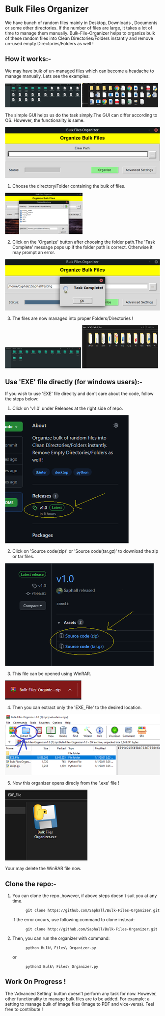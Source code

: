 
# Bulk Files Organizer
We have bunch of random files mainly in Desktop, Downloads , Documents or some other directories. If the number of files are large, it takes a lot of time to manage them manually.
Bulk-File-Organizer helps to organize bulk of these random files into Clean Directories/Folders instantly and remove un-used empty Directories/Folders as well !

## How it works:-
We may have bulk of un-managed files which can become a headache to manage manually. Lets see the examples:

<img src="/Img/Linux_Img/unmanagedDirectory.png" width="49%" >  <img src="/Img/Windows_Img/unmanagedFolder.png"  width="49%">

The simple GUI helps us do the task simply.The GUI can differ according to OS. However, the functionality is same.

<img src='/Img/Linux_Img/UI.png' > 

1. Choose the directory/Folder containing the bulk of files. 

<img src="/Img/Linux_Img/chooseDirectory.png" width='50%'> 

2. Click on the 'Organize' button after choosing the folder path.The 'Task Complete' message pops up if the folder path is correct. Otherwise it may prompt an error.

<img src="/Img/Linux_Img/taskComplete.png"> 

3. The files are now managed into proper Folders/Directories !

<img src="/Img/Linux_Img/managedDirectory.png" width="49%"> <img src="/Img/Windows_Img/managedFolder.png" width='49%' height='140px'>

## Use 'EXE' file directly (for windows users):-
If you wish to use 'EXE' file direclty and don't care about the code, follow the steps below:

1. Click on 'v1.0' under Releases at the right side of repo.

<img src='/Img/EXE_Download/release.png'>

2. Click on 'Source code(zip)' or 'Source code(tar.gz)' to download the zip or tar files.

<img src='/Img/EXE_Download/sourceCode.png'>

3. This file can be opened using WinRAR. 

<img src='/Img/EXE_Download/zipBulk.png'>

4. Then you can extract only the 'EXE_File' to the desired location.

<img src ='/Img/EXE_Download/extract.png'>

5. Now this organizer opens direcly from the '.exe' file ! 

<img src ='/Img/EXE_Download/exeFile.png'> 

Your may delete the WinRAR file now.

## Clone the repo:-
1. You can clone the repo ,however, if above steps doesn't suit you at any time. 
      
             git clone https://github.com/Saphall/Bulk-Files-Organizer.git
      
    If the error occurs, use following command to clone instead:
      
             git clone http://github.com/Saphall/Bulk-Files-Organizer.git

2. Then, you can run the organizer with command:

             python Bulk\ Files\ Organizer.py
   or 

             python3 Bulk\ Files\ Organizer.py

## Work On Progress !
The 'Advanced Setting' button doesn't perform any task for now. However, other functionality to manage bulk files are to be added. For example: a setting to manage bulk of Image
files (Image to PDF and vice-versa). Feel free to contribute !
                                                                                       
